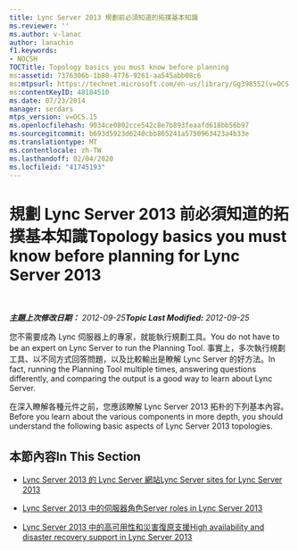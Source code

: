 ```yaml
---
title: Lync Server 2013 規劃前必須知道的拓撲基本知識
ms.reviewer: ''
ms.author: v-lanac
author: lanachin
f1.keywords:
- NOCSH
TOCTitle: Topology basics you must know before planning
ms:assetid: 7376306b-1b80-4776-9261-aa545abb08c6
ms:mtpsurl: https://technet.microsoft.com/en-us/library/Gg398552(v=OCS.15)
ms:contentKeyID: 48184510
ms.date: 07/23/2014
manager: serdars
mtps_version: v=OCS.15
ms.openlocfilehash: 9034ce0802cce542c8e7b893feaafd618bb56b97
ms.sourcegitcommit: b693d5923d6240cbb865241a5750963423a4b33e
ms.translationtype: MT
ms.contentlocale: zh-TW
ms.lasthandoff: 02/04/2020
ms.locfileid: "41745193"
---
```

<div data-xmlns="http://www.w3.org/1999/xhtml">

<div class="topic" data-xmlns="http://www.w3.org/1999/xhtml" data-msxsl="urn:schemas-microsoft-com:xslt" data-cs="http://msdn.microsoft.com/en-us/">

<div data-asp="http://msdn2.microsoft.com/asp">

# <a name="topology-basics-you-must-know-before-planning-for-lync-server-2013"></a><span data-ttu-id="bd1b5-102">規劃 Lync Server 2013 前必須知道的拓撲基本知識</span><span class="sxs-lookup"><span data-stu-id="bd1b5-102">Topology basics you must know before planning for Lync Server 2013</span></span>

</div>

<div id="mainSection">

<div id="mainBody">

<span> </span>

<span data-ttu-id="bd1b5-103">_**主題上次修改日期：** 2012-09-25_</span><span class="sxs-lookup"><span data-stu-id="bd1b5-103">_**Topic Last Modified:** 2012-09-25_</span></span>

<span data-ttu-id="bd1b5-104">您不需要成為 Lync 伺服器上的專家，就能執行規劃工具。</span><span class="sxs-lookup"><span data-stu-id="bd1b5-104">You do not have to be an expert on Lync Server to run the Planning Tool.</span></span> <span data-ttu-id="bd1b5-105">事實上，多次執行規劃工具、以不同方式回答問題，以及比較輸出是瞭解 Lync Server 的好方法。</span><span class="sxs-lookup"><span data-stu-id="bd1b5-105">In fact, running the Planning Tool multiple times, answering questions differently, and comparing the output is a good way to learn about Lync Server.</span></span>

<span data-ttu-id="bd1b5-106">在深入瞭解各種元件之前，您應該瞭解 Lync Server 2013 拓朴的下列基本內容。</span><span class="sxs-lookup"><span data-stu-id="bd1b5-106">Before you learn about the various components in more depth, you should understand the following basic aspects of Lync Server 2013 topologies.</span></span>

<div>

## <a name="in-this-section"></a><span data-ttu-id="bd1b5-107">本節內容</span><span class="sxs-lookup"><span data-stu-id="bd1b5-107">In This Section</span></span>

  - [<span data-ttu-id="bd1b5-108">Lync Server 2013 的 Lync Server 網站</span><span class="sxs-lookup"><span data-stu-id="bd1b5-108">Lync Server sites for Lync Server 2013</span></span>](lync-server-2013-sites.md)

  - [<span data-ttu-id="bd1b5-109">Lync Server 2013 中的伺服器角色</span><span class="sxs-lookup"><span data-stu-id="bd1b5-109">Server roles in Lync Server 2013</span></span>](lync-server-2013-server-roles.md)

  - [<span data-ttu-id="bd1b5-110">Lync Server 2013 中的高可用性和災害復原支援</span><span class="sxs-lookup"><span data-stu-id="bd1b5-110">High availability and disaster recovery support in Lync Server 2013</span></span>](lync-server-2013-high-availability-and-disaster-recovery-support.md)

</div>

</div>

<span> </span>

</div>

</div>

</div>

